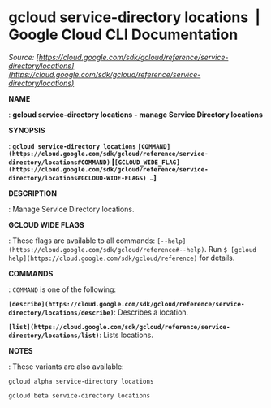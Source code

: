 # gcloud service-directory locations  |  Google Cloud CLI Documentation

*Source: [https://cloud.google.com/sdk/gcloud/reference/service-directory/locations](https://cloud.google.com/sdk/gcloud/reference/service-directory/locations)*

**NAME**

: **gcloud service-directory locations - manage Service Directory locations**

**SYNOPSIS**

: **`gcloud service-directory locations` `[COMMAND](https://cloud.google.com/sdk/gcloud/reference/service-directory/locations#COMMAND)` [`[GCLOUD_WIDE_FLAG](https://cloud.google.com/sdk/gcloud/reference/service-directory/locations#GCLOUD-WIDE-FLAGS) …`]**

**DESCRIPTION**

: Manage Service Directory locations.

**GCLOUD WIDE FLAGS**

: These flags are available to all commands: `[--help](https://cloud.google.com/sdk/gcloud/reference#--help)`.
Run `$ [gcloud help](https://cloud.google.com/sdk/gcloud/reference)` for details.

**COMMANDS**

: ``COMMAND`` is one of the following:

**`[describe](https://cloud.google.com/sdk/gcloud/reference/service-directory/locations/describe)`**:
Describes a location.

**`[list](https://cloud.google.com/sdk/gcloud/reference/service-directory/locations/list)`**:
Lists locations.

**NOTES**

: These variants are also available:

```
gcloud alpha service-directory locations
```

```
gcloud beta service-directory locations
```